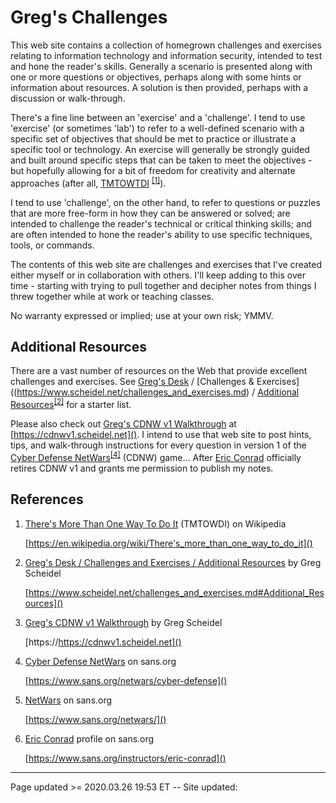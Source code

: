 # Greg's Challenges

This web site contains a collection of homegrown challenges and exercises relating to information technology and information security, intended to test and hone the reader's skills. Generally a scenario is presented along with one or more questions or objectives, perhaps along with some hints or information about resources. A solution is then provided, perhaps with a discussion or walk-through.

There's a fine line between an 'exercise' and a 'challenge'. I tend to use 'exercise' (or sometimes 'lab') to refer to a well-defined scenario with a specific set of objectives that should be met to practice or illustrate a specific tool or technology. An exercise will generally be strongly guided and built around specific steps that can be taken to meet the objectives - but hopefully allowing for a bit of freedom for creativity and alternate approaches (after all, [TMTOWTDI](https://en.wikipedia.org/wiki/There's_more_than_one_way_to_do_it) <sup>[&#91;1&#93;](https://en.wikipedia.org/wiki/There's_more_than_one_way_to_do_it)</sup>).

I tend to use 'challenge', on the other hand, to refer to questions or puzzles that are more free-form in how they can be answered or solved; are intended to challenge the reader's technical or critical thinking skills; and are often intended to hone the reader's ability to use specific techniques, tools, or commands.

The contents of this web site are challenges and exercises that I've created either myself or in collaboration with others. I'll keep adding to this over time - starting with trying to pull together and decipher notes from things I threw together while at work or teaching classes.

No warranty expressed or implied; use at your own risk; YMMV.

## Additional Resources

There are a vast number of resources on the Web that provide excellent challenges and exercises. See [Greg's Desk](https://www.scheidel.net) / [Challenges & Exercises]((https://www.scheidel.net/challenges_and_exercises.md) / [Additional Resources](https://www.scheidel.net/challenges_and_exercises.md#Additional_Resources)<sup>[&#91;2&#93;](https://www.scheidel.net/challenges_and_exercises.md#Additional_Resources)</sup> for a starter list.

Please also check out [Greg's CDNW v1 Walkthrough](https://cdnwv1.scheidel.net) at [https://cdnwv1.scheidel.net](). I intend to use that web site to post hints, tips, and walk-through instructions for every question in version 1 of the [Cyber Defense NetWars](https://www.sans.org/netwars/cyber-defense)<sup>[&#91;4&#93;](https://www.sans.org/netwars/cyber-defense)</sup> (CDNW) game... After [Eric Conrad](https://www.sans.org/instructors/eric-conrad) officially retires CDNW v1 and grants me permission to publish my notes.

## References

 1. [There's More Than One Way To Do It](https://en.wikipedia.org/wiki/There's_more_than_one_way_to_do_it) (TMTOWDI) on Wikipedia
 
    [https://en.wikipedia.org/wiki/There's_more_than_one_way_to_do_it]()

 2. [Greg's Desk / Challenges and Exercises / Additional Resources](https://www.scheidel.net/challenges_and_exercises.md#Additional_Resources) by Greg Scheidel
 
    [https://www.scheidel.net/challenges_and_exercises.md#Additional_Resources]()

 3. [Greg's CDNW v1 Walkthrough](https://https://cdnwv1.scheidel.net) by Greg Scheidel
 
    [https://https://cdnwv1.scheidel.net]()

 4. [Cyber Defense NetWars](https://www.sans.org/netwars/cyber-defense) on sans.org
 
    [https://www.sans.org/netwars/cyber-defense]()
   
 5. [NetWars](https://www.sans.org/netwars/) on sans.org
 
    [https://www.sans.org/netwars/]()

 6. [Eric Conrad](https://www.sans.org/instructors/eric-conrad) profile on sans.org
 
    [https://www.sans.org/instructors/eric-conrad]()

<hr class="tight"><p class="timestamp">Page updated >= 2020.03.26 19:53 ET -- Site updated: <span id="timestamp"></span></p>
<script type='text/javascript'>document.getElementById("timestamp").innerHTML = Date(document.lastModified);</script>
